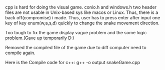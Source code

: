 cpp is hard for doing the visual game.
conio.h and windows.h two header files are not usable in Unix-based sys like macos or Linux. Thus, there is a back off(compromise) i made.
Thus, user has to press enter after input one key of key enum(w,a,s,d) quickly to change the snake movement direction.

Too tough to fix the game display vague problem and the some logic problem.(Gave up temporarily D:)  

Removed the compiled file of the game due to diff computer need to compile again.

Here is the Compile code for c++: g++ -o output snakeGame.cpp


